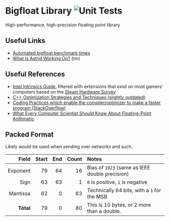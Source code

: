 # Bigfloat Library ![Unit Tests](https://github.com/Plenglin/bigfloat/workflows/Verification/badge.svg)

High-performance, high-precision floating point library

## Useful Links

- [Automated bigfloat benchmark times](https://astrid.tech/bigfloat/dev/bench/)
- [What Is Astrid Working On?](https://github.com/Plenglin/bigfloat/projects/1) (tm)

## Useful References

- [Intel Intrinsics Guide](https://software.intel.com/sites/landingpage/IntrinsicsGuide/#techs=MMX,SSE,SSE2,SSE3,SSSE3,SSE4_1,SSE4_2,AVX,AVX2,FMA), filtered with extensions that exist on most gamers' computers based on the [Steam Hardware Survey](https://store.steampowered.com/hwsurvey)  
- [C++ Optimization Strategies and Techniques (slightly outdated)](https://www.tantalon.com/pete/cppopt/main.htm)
- [Coding Practices which enable the compiler/optimizer to make a faster program (StackOverflow)](https://stackoverflow.com/q/2074099/12947037)
- [What Every Computer Scientist Should Know About Floating-Point Arithmetic](https://docs.oracle.com/cd/E19957-01/806-3568/ncg_goldberg.html)

## Packed Format

Likely would be used when sending over networks and such.

| Field     | Start | End | Count | Notes |
|----------:|------:|----:|------:|:------|
| Exponent  | 79    | 64  | 16    | Bias of `1023` (same as IEEE double precision) 
| Sign      | 63    | 63  | 1     | `0` is positive, `1` is negative
| Mantissa  | 62    | 0   | 63    | Technically 64 bits, with a `1` for the MSB
| **Total** | 79    | 0   | 80    | This is 10 bytes, or 2 more than a double.
